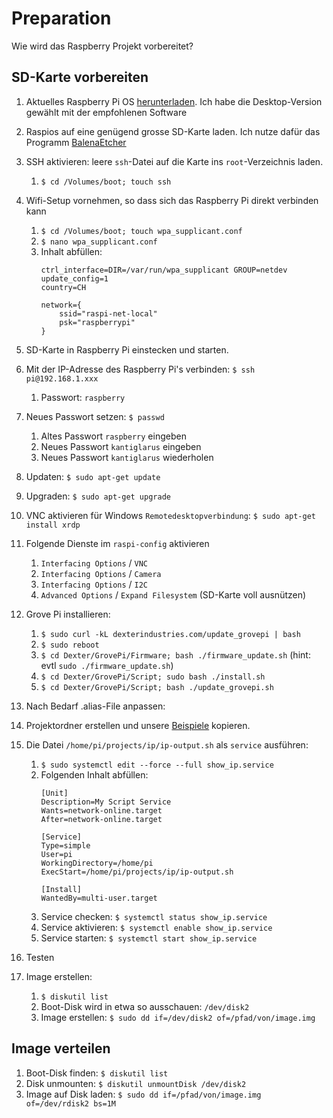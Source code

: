 # Preparation

Wie wird das Raspberry Projekt vorbereitet?

## SD-Karte vorbereiten

1. Aktuelles Raspberry Pi OS [herunterladen](https://www.raspberrypi.org/downloads/raspberry-pi-os/). Ich habe die Desktop-Version gewählt mit der empfohlenen Software
1. Raspios auf eine genügend grosse SD-Karte laden. Ich nutze dafür das Programm [BalenaEtcher](https://www.balena.io/etcher/)
1. SSH aktivieren: leere `ssh`-Datei auf die Karte ins `root`-Verzeichnis laden.
    1. `$ cd /Volumes/boot; touch ssh`
1. Wifi-Setup vornehmen, so dass sich das Raspberry Pi direkt verbinden kann
    1. `$ cd /Volumes/boot; touch wpa_supplicant.conf`
    1. `$ nano wpa_supplicant.conf`
    1. Inhalt abfüllen:
        ``` 
        ctrl_interface=DIR=/var/run/wpa_supplicant GROUP=netdev
        update_config=1
        country=CH

        network={
            ssid="raspi-net-local"
            psk="raspberrypi"
        }
        ```
1. SD-Karte in Raspberry Pi einstecken und starten.
1. Mit der IP-Adresse des Raspberry Pi's verbinden: `$ ssh pi@192.168.1.xxx`
    1. Passwort: `raspberry`
1. Neues Passwort setzen: `$ passwd`
    1. Altes Passwort `raspberry` eingeben
    1. Neues Passwort `kantiglarus` eingeben
    1. Neues Passwort `kantiglarus` wiederholen
1. Updaten: `$ sudo apt-get update`
1. Upgraden: `$ sudo apt-get upgrade`
1. VNC aktivieren für Windows `Remotedesktopverbindung`: `$ sudo apt-get install xrdp`
1. Folgende Dienste im `raspi-config` aktivieren
    1. `Interfacing Options` / `VNC`
    1. `Interfacing Options` / `Camera`
    1. `Interfacing Options` / `I2C`
    1. `Advanced Options` / `Expand Filesystem` (SD-Karte voll ausnützen)
1. Grove Pi installieren:
    1. `$ sudo curl -kL dexterindustries.com/update_grovepi | bash`
    1. `$ sudo reboot`
    1. `$ cd Dexter/GrovePi/Firmware; bash ./firmware_update.sh` (hint: evtl `sudo ./firmware_update.sh`)
    1. `$ cd Dexter/GrovePi/Script; sudo bash ./install.sh`
    1. `$ cd Dexter/GrovePi/Script; bash ./update_grovepi.sh`
1. Nach Bedarf .alias-File anpassen:
1. Projektordner erstellen und unsere [Beispiele](../projects) kopieren.
1. Die Datei `/home/pi/projects/ip/ip-output.sh` als `service` ausführen:
    1. `$ sudo systemctl edit --force --full show_ip.service`
    2. Folgenden Inhalt abfüllen:
        ```
        [Unit]
        Description=My Script Service
        Wants=network-online.target
        After=network-online.target
    
        [Service]
        Type=simple
        User=pi
        WorkingDirectory=/home/pi
        ExecStart=/home/pi/projects/ip/ip-output.sh
    
        [Install]
        WantedBy=multi-user.target
        ```
    3. Service checken: `$ systemctl status show_ip.service`
    4. Service aktivieren: `$ systemctl enable show_ip.service`
    5. Service starten: `$ systemctl start show_ip.service`
   
1. Testen
1. Image erstellen:
    1. `$ diskutil list`
    1. Boot-Disk wird in etwa so ausschauen: `/dev/disk2`
    1. Image erstellen: `$ sudo dd if=/dev/disk2 of=/pfad/von/image.img`
    
## Image verteilen

1. Boot-Disk finden: `$ diskutil list`
1. Disk unmounten: `$ diskutil unmountDisk /dev/disk2`
1. Image auf Disk laden: `$ sudo dd if=/pfad/von/image.img of=/dev/rdisk2 bs=1M`